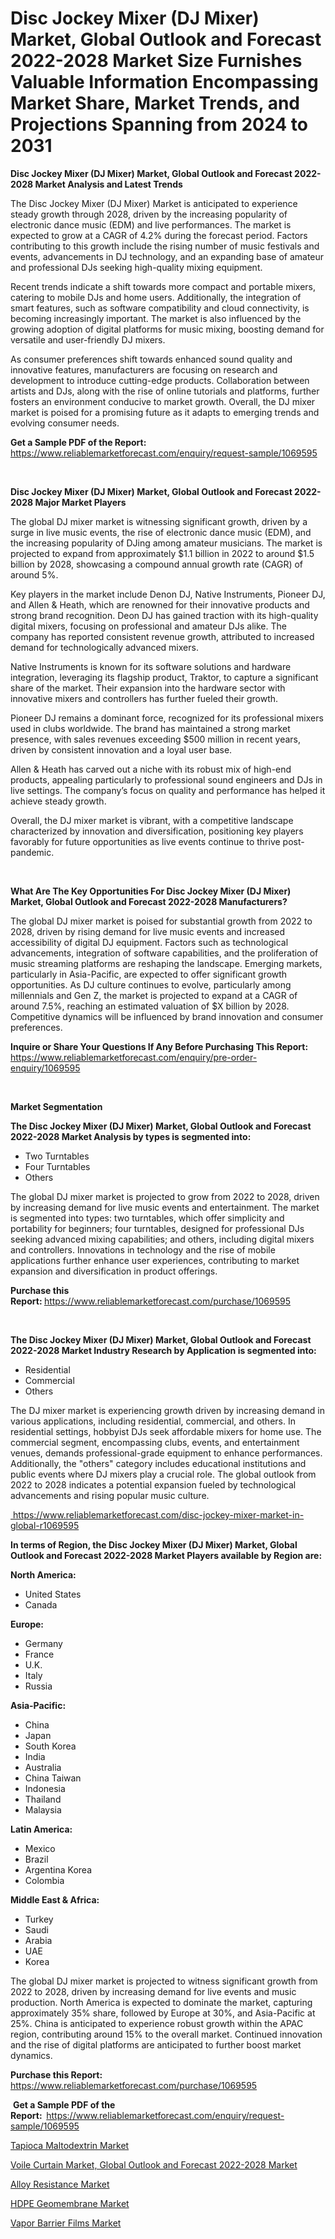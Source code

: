 <p><h1>Disc Jockey Mixer (DJ Mixer) Market, Global Outlook and Forecast 2022-2028 Market Size Furnishes Valuable Information Encompassing Market Share, Market Trends, and Projections Spanning from 2024 to 2031</h1></p><p><strong>Disc Jockey Mixer (DJ Mixer) Market, Global Outlook and Forecast 2022-2028 Market Analysis and Latest Trends</strong></p>
<p><p>The Disc Jockey Mixer (DJ Mixer) Market is anticipated to experience steady growth through 2028, driven by the increasing popularity of electronic dance music (EDM) and live performances. The market is expected to grow at a CAGR of 4.2% during the forecast period. Factors contributing to this growth include the rising number of music festivals and events, advancements in DJ technology, and an expanding base of amateur and professional DJs seeking high-quality mixing equipment.</p><p>Recent trends indicate a shift towards more compact and portable mixers, catering to mobile DJs and home users. Additionally, the integration of smart features, such as software compatibility and cloud connectivity, is becoming increasingly important. The market is also influenced by the growing adoption of digital platforms for music mixing, boosting demand for versatile and user-friendly DJ mixers.</p><p>As consumer preferences shift towards enhanced sound quality and innovative features, manufacturers are focusing on research and development to introduce cutting-edge products. Collaboration between artists and DJs, along with the rise of online tutorials and platforms, further fosters an environment conducive to market growth. Overall, the DJ mixer market is poised for a promising future as it adapts to emerging trends and evolving consumer needs.</p></p>
<p><strong>Get a Sample PDF of the Report:&nbsp;</strong> <a href="https://www.reliablemarketforecast.com/enquiry/request-sample/1069595">https://www.reliablemarketforecast.com/enquiry/request-sample/1069595</a></p>
<p>&nbsp;</p>
<p><strong>Disc Jockey Mixer (DJ Mixer) Market, Global Outlook and Forecast 2022-2028 Major Market Players</strong></p>
<p><p>The global DJ mixer market is witnessing significant growth, driven by a surge in live music events, the rise of electronic dance music (EDM), and the increasing popularity of DJing among amateur musicians. The market is projected to expand from approximately $1.1 billion in 2022 to around $1.5 billion by 2028, showcasing a compound annual growth rate (CAGR) of around 5%.</p><p>Key players in the market include Denon DJ, Native Instruments, Pioneer DJ, and Allen & Heath, which are renowned for their innovative products and strong brand recognition. Deon DJ has gained traction with its high-quality digital mixers, focusing on professional and amateur DJs alike. The company has reported consistent revenue growth, attributed to increased demand for technologically advanced mixers.</p><p>Native Instruments is known for its software solutions and hardware integration, leveraging its flagship product, Traktor, to capture a significant share of the market. Their expansion into the hardware sector with innovative mixers and controllers has further fueled their growth.</p><p>Pioneer DJ remains a dominant force, recognized for its professional mixers used in clubs worldwide. The brand has maintained a strong market presence, with sales revenues exceeding $500 million in recent years, driven by consistent innovation and a loyal user base.</p><p>Allen & Heath has carved out a niche with its robust mix of high-end products, appealing particularly to professional sound engineers and DJs in live settings. The company’s focus on quality and performance has helped it achieve steady growth.</p><p>Overall, the DJ mixer market is vibrant, with a competitive landscape characterized by innovation and diversification, positioning key players favorably for future opportunities as live events continue to thrive post-pandemic.</p></p>
<p>&nbsp;</p>
<p><strong>What Are The Key Opportunities For Disc Jockey Mixer (DJ Mixer) Market, Global Outlook and Forecast 2022-2028 Manufacturers?</strong></p>
<p><p>The global DJ mixer market is poised for substantial growth from 2022 to 2028, driven by rising demand for live music events and increased accessibility of digital DJ equipment. Factors such as technological advancements, integration of software capabilities, and the proliferation of music streaming platforms are reshaping the landscape. Emerging markets, particularly in Asia-Pacific, are expected to offer significant growth opportunities. As DJ culture continues to evolve, particularly among millennials and Gen Z, the market is projected to expand at a CAGR of around 7.5%, reaching an estimated valuation of $X billion by 2028. Competitive dynamics will be influenced by brand innovation and consumer preferences.</p></p>
<p><strong>Inquire or Share Your Questions If Any Before Purchasing This Report:</strong> <a href="https://www.reliablemarketforecast.com/enquiry/pre-order-enquiry/1069595">https://www.reliablemarketforecast.com/enquiry/pre-order-enquiry/1069595</a></p>
<p>&nbsp;</p>
<p><strong>Market Segmentation</strong></p>
<p><strong>The Disc Jockey Mixer (DJ Mixer) Market, Global Outlook and Forecast 2022-2028 Market Analysis by types is segmented into:</strong></p>
<p><ul><li>Two Turntables</li><li>Four Turntables</li><li>Others</li></ul></p>
<p><p>The global DJ mixer market is projected to grow from 2022 to 2028, driven by increasing demand for live music events and entertainment. The market is segmented into types: two turntables, which offer simplicity and portability for beginners; four turntables, designed for professional DJs seeking advanced mixing capabilities; and others, including digital mixers and controllers. Innovations in technology and the rise of mobile applications further enhance user experiences, contributing to market expansion and diversification in product offerings.</p></p>
<p><strong>Purchase this Report:&nbsp;</strong><a href="https://www.reliablemarketforecast.com/purchase/1069595">https://www.reliablemarketforecast.com/purchase/1069595</a></p>
<p>&nbsp;</p>
<p><strong>The Disc Jockey Mixer (DJ Mixer) Market, Global Outlook and Forecast 2022-2028 Market Industry Research by Application is segmented into:</strong></p>
<p><ul><li>Residential</li><li>Commercial</li><li>Others</li></ul></p>
<p><p>The DJ mixer market is experiencing growth driven by increasing demand in various applications, including residential, commercial, and others. In residential settings, hobbyist DJs seek affordable mixers for home use. The commercial segment, encompassing clubs, events, and entertainment venues, demands professional-grade equipment to enhance performances. Additionally, the "others" category includes educational institutions and public events where DJ mixers play a crucial role. The global outlook from 2022 to 2028 indicates a potential expansion fueled by technological advancements and rising popular music culture.</p></p>
<p><a href="https://www.reliablemarketforecast.com/disc-jockey-mixer-market-in-global-r1069595">&nbsp;https://www.reliablemarketforecast.com/disc-jockey-mixer-market-in-global-r1069595</a></p>
<p><strong>In terms of Region, the Disc Jockey Mixer (DJ Mixer) Market, Global Outlook and Forecast 2022-2028 Market Players available by Region are:</strong></p>
<p>
    <p> <strong> North America: </strong>
        <ul>
            <li>United States</li>
            <li>Canada</li>
        </ul>
        </p> 
    <p> <strong> Europe: </strong>
        <ul>
            <li>Germany</li>
            <li>France</li>
            <li>U.K.</li>
            <li>Italy</li>
            <li>Russia</li>
        </ul>
        </p> 
    <p> <strong> Asia-Pacific: </strong>
        <ul>
            <li>China</li>
            <li>Japan</li>
            <li>South Korea</li>
            <li>India</li>
            <li>Australia</li>
            <li>China Taiwan</li>
            <li>Indonesia</li>
            <li>Thailand</li>
            <li>Malaysia</li>
        </ul>
        </p> 
    <p> <strong> Latin America: </strong>
        <ul>
            <li>Mexico</li>
            <li>Brazil</li>
            <li>Argentina Korea</li>
            <li>Colombia</li>
        </ul>
        </p> 
    <p> <strong> Middle East & Africa: </strong>
        <ul>
            <li>Turkey</li>
            <li>Saudi</li>
            <li>Arabia</li>
            <li>UAE</li>
            <li>Korea</li>
        </ul>
    </p>
    </p>
<p><p>The global DJ mixer market is projected to witness significant growth from 2022 to 2028, driven by increasing demand for live events and music production. North America is expected to dominate the market, capturing approximately 35% share, followed by Europe at 30%, and Asia-Pacific at 25%. China is anticipated to experience robust growth within the APAC region, contributing around 15% to the overall market. Continued innovation and the rise of digital platforms are anticipated to further boost market dynamics.</p></p>
<p><strong>Purchase this Report: </strong><a href="https://www.reliablemarketforecast.com/purchase/1069595">https://www.reliablemarketforecast.com/purchase/1069595</a></p>
<p>&nbsp;<strong>Get a Sample PDF of the Report:&nbsp;&nbsp;</strong><a href="https://www.reliablemarketforecast.com/enquiry/request-sample/1069595">https://www.reliablemarketforecast.com/enquiry/request-sample/1069595</a></p>
<p><strong></strong></p>
<p><p><a href="https://issuu.com/reportprime-2/docs/tapioca-maltodextrin-market-size-20_3a73c7cb929949">Tapioca Maltodextrin Market</a></p><p><a href="https://github.com/GroverBarry/Market-Research-Report-List-7/blob/main/voile-curtain-market-global-outlook-and-forecast-2022-2028-market.md">Voile Curtain Market, Global Outlook and Forecast 2022-2028 Market</a></p><p><a href="https://www.linkedin.com/pulse/alloy-resistance-market-industry-trends-forecast-period-x6yue?trackingId=whhu4fAQRhiOvm2Dyhh4yQ%3D%3D">Alloy Resistance Market</a></p><p><a href="https://medium.com/@charles.fisher4346/the-hdpe-geomembrane-market-has-experienced-impressive-growth-in-recent-years-expanding-its-a698a180d1e2">HDPE Geomembrane Market</a></p><p><a href="https://issuu.com/reportprime-2/docs/vapor-barrier-films-market-size-203_cf30df2daf69e0">Vapor Barrier Films Market</a></p></p>